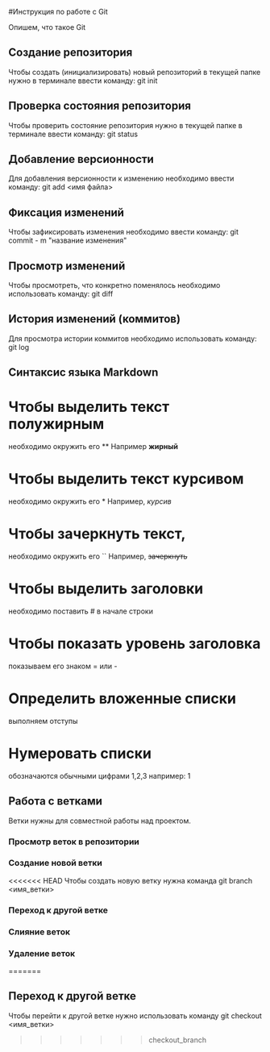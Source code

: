 #Инструкция по работе с Git

Опишем, что такое Git

## Создание репозитория
Чтобы создать (инициализировать) новый репозиторий в текущей папке нужно в терминале ввести команду:
    git init

## Проверка состояния репозитория
Чтобы проверить состояние репозитория нужно в текущей папке в терминале ввести команду:
    git status
## Добавление версионности
Для добавления версионности к изменению необходимо ввести команду:
    git add <имя файла>

## Фиксация изменений
Чтобы зафиксировать изменения необходимо ввести команду:
    git commit - m "название изменения"
## Просмотр изменений 
Чтобы просмотреть, что конкретно поменялось необходимо использовать команду:
    git diff
## История изменений (коммитов)
Для просмотра истории коммитов необходимо использовать команду:
    git log

## Синтаксис языка Markdown
# Чтобы выделить текст полужирным
 необходимо окружить его ** 
    Например **жирный**
# Чтобы выделить текст курсивом
 необходимо окружить его *
    Например, *курсив*
# Чтобы зачеркнуть текст,
 необходимо окружить его ``
    Например, ~~зачеркнуть~~
# Чтобы выделить заголовки
необходимо поставить # в начале строки
# Чтобы показать уровень заголовка 
показываем его знаком = или -
# Определить вложенные списки
выполняем отступы
# Нумеровать списки
обозначаются обычными цифрами 1,2,3
например:
1
 
## Работа с ветками

Ветки нужны для совместной работы над проектом.

### Просмотр веток в репозитории

### Создание новой ветки 

<<<<<<< HEAD
    Чтобы создать новую ветку нужна команда 
    git branch <имя_ветки>

### Переход к другой ветке

### Слияние веток

### Удаление веток 
=======
## Переход к другой ветке
Чтобы перейти к другой ветке нужно использовать команду 
git checkout <имя_ветки>
>>>>>>> checkout_branch
